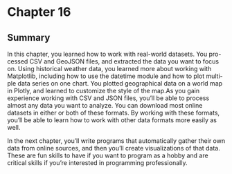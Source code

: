 # Chapter 16
## Summary
In this chapter, you learned how to work with real-world datasets. You pro-cessed CSV and GeoJSON files, and extracted the data you want to focus on. Using historical weather data, you learned more about working with Matplotlib, including how to use the datetime module and how to plot multi-ple data series on one chart. You plotted geographical data on a world map in Plotly, and learned to customize the style of the map.As you gain experience working with CSV and JSON files, you’ll be able to process almost any data you want to analyze. You can download most online datasets in either or both of these formats. By working with these formats, you’ll be able to learn how to work with other data formats more easily as well.

In the next chapter, you’ll write programs that automatically gather their own data from online sources, and then you’ll create visualizations  of that data. These are fun skills to have if you want to program as a hobby and are critical skills if you’re interested in programming professionally.
